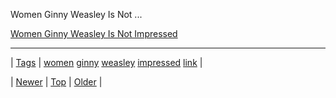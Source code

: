 <!--
title: Women Ginny Weasley Is Not Impressed
date: 2020-06-28T15:27:00.134Z
tags: women, ginny, weasley, impressed, link
-->


Women Ginny Weasley Is Not ...

[Women Ginny Weasley Is Not Impressed](http://www.tor.com/2016/10/31/women-of-harry-potter-ginny-weasley-is-not-impressed/)

<!--BOTTOM-POST-NAVIGATION-->
---

| [Tags](tags.md) | [women](tag-women.md) [ginny](tag-ginny.md) [weasley](tag-weasley.md) [impressed](tag-impressed.md) [link](tag-link.md) |

| [Newer](152650220550.md) | [Top](index.md) | [Older](152685474824.md) |
